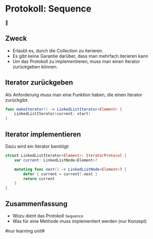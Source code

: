 # Protokoll: Sequence
🎲


## Zweck
- Erlaubt es, durch die Collection zu iterieren.
- Es gibt keine Garantie darüber, dass man mehrfach iterieren kann
- Um das Protokoll zu implementieren, muss man einen Iterator zurückgeben können.

## Iterator zurückgeben
Als Anforderung muss man eine Funktion haben, die einen Iterator zurückgibt:

```swift
func makeIterator() -> LinkedListIterator<Element> {
    LinkedListIterator(current: start)
}
```

## Iterator implementieren
Dazu wird ein Iterator benötigt:

```swift
struct LinkedListIterator<Element>: IteratorProtocol {
    var current: LinkedListNode<Element>?

    mutating func next() -> LinkedListNode<Element>? {
        defer { current = current?.next }
        return current
    }
}
```

## Zusammenfassung
- Wozu dient das Protokoll `Sequence`
- Was für eine Methode muss implementiert werden (nur Konzept)


#nur learning unit#